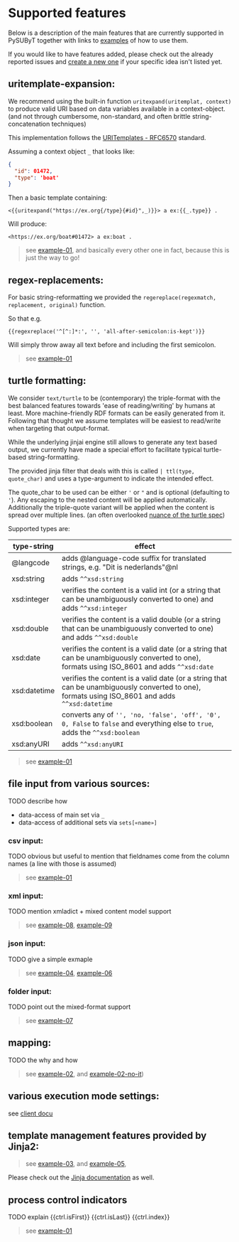 # Supported features

Below is a description of the main features that are currently supported in PySUByT together with links to [examples](./examples.md) of how to use them.

If you would like to have features added, please check out the already reported issues and [create a new one](https://github.com/vliz-be-opsci/pysubyt/issues/new) if your specific idea isn't listed yet.

## uritemplate-expansion:

We recommend using the built-in function `uritexpand(uritemplat, context)` to produce valid URI based on data variables available in a context-object. (and not through cumbersome, non-standard, and often brittle string-concatenation techniques)

This implementation follows the [URITemplates - RFC6570]() standard.

Assuming a context object `_` that looks like:
```json
{
  "id": 01472,
  "type": 'boat'
}
```

Then a basic template containing:
```jinja
<{{uritexpand("https://ex.org{/type}{#id}",_)}}> a ex:{{_.type}} .
```

Will produce:
```turtle
<https://ex.org/boat#01472> a ex:boat .
```

> see [example-01](./examples.md#01-basic.ttl), and basically every other one in fact, because this is just the way to go!


## regex-replacements:

For basic string-reformatting we provided the `regereplace(regexmatch, replacement, original)` function.

So that e.g.
```jinja
{{regexreplace('^[^:]*:', '', 'all-after-semicolon:is-kept')}}
```

Will simply throw away all text before and including the first semicolon.

> see [example-01](./examples.md#01-basic.ttl)

## turtle formatting:

We consider `text/turtle` to be (contemporary) the triple-format with the best balanced features towards 'ease of reading/writing' by humans at least.  More machine-friendly RDF formats can be easily generated from it.  Following that thought we assume templates will be easiest to read/write when targeting that output-format.

While the underlying jinjai engine still allows to generate any text based output, we currently have made a special effort to facilitate typical turtle-based string-formatting.

The provided jinja filter that deals with this is called `| ttl(type, quote_char)` and uses a type-argument to indicate the intended effect.

The quote_char to be used can be either `'` or `"` and is optional (defaulting to `'`).  Any escaping to the nested content will be applied automatically.  Additionally the triple-quote variant will be applied when the content is spread over multiple lines. (an often overlooked [nuance of the turtle spec](https://www.w3.org/TR/turtle/#h4_turtle-literals))

Supported types are:

| type-string | effect     |
|-------------|------------|
| @langcode   | adds @language-code suffix for translated strings, e.g. "Dit is nederlands"@nl
| xsd:string  | adds `^^xsd:string`
| xsd:integer | verifies the content is a valid int (or a string that can be unambiguously converted to one) and adds `^^xsd:integer`
| xsd:double   | verifies the content is a valid double (or a string that can be unambiguously converted to one) and adds `^^xsd:double`
| xsd:date   | verifies the content is a valid date (or a string that can be unambiguously converted to one), formats using ISO_8601 and adds `^^xsd:date`
| xsd:datetime   | verifies the content is a valid date (or a string that can be unambiguously converted to one), formats using ISO_8601 and adds `^^xsd:datetime`
| xsd:boolean | converts any of `'', 'no, 'false', 'off', '0', 0, False` to `false` and everything else to `true`, adds the `^^xsd:boolean`
| xsd:anyURI | adds `^^xsd:anyURI`

> see [example-01](./examples.md#01-basic.ttl)

## file input from various sources:

TODO describe how
* data-access of main set via `_`
* data-access of additional sets via `sets[«name»]`

### csv input:

TODO obvious but useful to mention that fieldnames come from the column names (a line with those is assumed)

> see [example-01](./examples.md#01-basic.ttl)

### xml input:

TODO mention xmladict + mixed content model support

> see [example-08](./examples.md#08-singlexml_no-it.ttl), [example-09](./examples.md#09-mixedxml_no-it.ttl)

### json input:

TODO give a simple exmaple

> see [example-04](./example.md#04-json-team_no-it.ttl), [example-06](./examples.md#06-singlejson_no-it.ttl)    

### folder input:

TODO point out the mixed-format support

> see [example-07](./examples.md#07-folderinput_no-it.ttl)

## mapping:

TODO the why and how

> see [example-02](./examples.md#02-collection.ttl), and [example-02-no-it](./examples.md#02-collection_no-it.ttl))

## various execution mode settings:
see [client docu](./cli.md)                

## template management features provided by Jinja2:  
> see [example-03](./examples.md#03-demo-j2_no-it.ttl), and [example-05](./examples.md#05-jsonify_no-it.json),

Please check out the [Jinja documentation](https://jinja.palletsprojects.com/en/3.0.x/) as well.

## process control indicators

TODO explain {{ctrl.isFirst}} {{ctrl.isLast}} {{ctrl.index}}

> see [example-01](./examples.md#01-basic.ttl)
